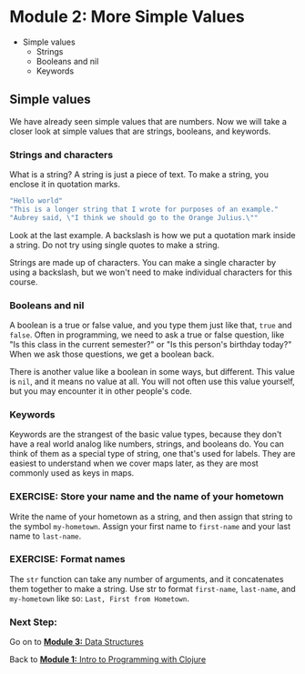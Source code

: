 Module 2: More Simple Values
============================

* Simple values
    - Strings
    - Booleans and nil
    - Keywords

## Simple values

We have already seen simple values that are numbers.  Now we will take a closer look at simple values that are strings, booleans, and keywords.

### Strings and characters

What is a string? A string is just a piece of text. To make a string, you enclose it in quotation marks.

```clj
"Hello world"
"This is a longer string that I wrote for purposes of an example."
"Aubrey said, \"I think we should go to the Orange Julius.\""
```

Look at the last example. A backslash is how we put a quotation mark inside a string. Do not try using single quotes to make a string.

Strings are made up of characters. You can make a single character by using a backslash, but we won't need to make individual characters for this course.

### Booleans and nil

A boolean is a true or false value, and you type them just like that, `true` and `false`. Often in programming, we need to ask a true or false question, like "Is this class in the current semester?" or "Is this person's birthday today?" When we ask those questions, we get a boolean back.

There is another value like a boolean in some ways, but different. This value is `nil`, and it means no value at all. You will not often use this value yourself, but you may encounter it in other people's code.

### Keywords

Keywords are the strangest of the basic value types, because they don't have a real world analog like numbers, strings, and booleans do. You can think of them as a special type of string, one that's used for labels. They are easiest to understand when we cover maps later, as they are most commonly used as keys in maps.

### EXERCISE: Store your name and the name of your hometown

Write the name of your hometown as a string, and then assign that string to the symbol `my-hometown`.  Assign your first name to `first-name` and your last name to `last-name`.

### EXERCISE: Format names

The `str` function can take any number of arguments, and it concatenates them together to make a string. Use str to format `first-name`, `last-name`, and `my-hometown` like so: `Last, First from Hometown`.

### Next Step:

Go on to [**Module 3:** Data Structures](data_structures.md)

Back to [**Module 1:** Intro to Programming with Clojure](intro.md)
